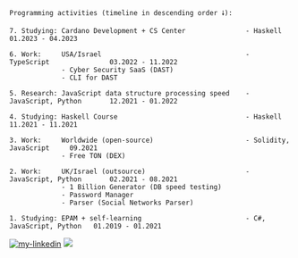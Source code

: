 ```
Programming activities (timeline in descending order 🠗):

7. Studying: Cardano Development + CS Center               - Haskell                  01.2023 - 04.2023

6. Work:     USA/Israel                                    - TypeScript               03.2022 - 11.2022
             - Cyber Security SaaS (DAST)
             - CLI for DAST

5. Research: JavaScript data structure processing speed    - JavaScript, Python       12.2021 - 01.2022

4. Studying: Haskell Course                                - Haskell                  11.2021 - 11.2021

3. Work:     Worldwide (open-source)                       - Solidity, JavaScript     09.2021
             - Free TON (DEX)

2. Work:     UK/Israel (outsource)                         - JavaScript, Python       02.2021 - 08.2021
             - 1 Billion Generator (DB speed testing)
             - Password Manager
             - Parser (Social Networks Parser)

1. Studying: EPAM + self-learning                          - C#, JavaScript, Python   01.2019 - 01.2021
```
<a href="https://www.linkedin.com/in/lambda-l"><img src="https://img.shields.io/static/v1?label=&labelColor=505050&message=LinkedIn&style=flat&color=0077B5&logo=linkedin" alt="my-linkedin"/></a>
<a href="https://instagram.com/sobakavosne"><img src="https://img.shields.io/static/v1?label=&labelColor=505050&message=Instagram&style=flat&color=white&logo=instagram"></a>

<!--
**lenchevskii/lenchevskii** is a ✨ _special_ ✨ repository because its `README.md` (this file) appears on your GitHub profile.

Here are some ideas to get you started:

- 🔭 I’m currently working on ...
- 🌱 I’m currently learning ...
- 👯 I’m looking to collaborate on ...
- 🤔 I’m looking for help with ...
- 💬 Ask me about ...
- 📫 How to reach me: ...
- 😄 Pronouns: ...
- ⚡ Fun fact: ...
-->
